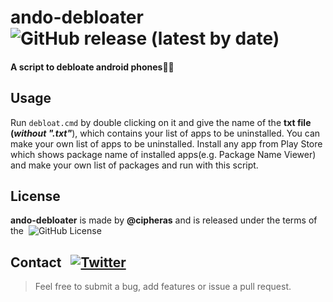 # ando-debloater &nbsp; ![GitHub release (latest by date)](https://img.shields.io/github/v/release/cipheras/ando-debloater?style=flat&logo=superuser)
#### A script to debloate android phones🧹🧹

## Usage
Run `debloat.cmd` by double clicking on it and give the name of the **txt file (*without ".txt"***), which contains your list of apps to be uninstalled. You can make your own list of apps to be uninstalled. Install any app from Play Store which shows package name of installed apps(e.g. Package Name Viewer) and make your own list of packages and run with this script.
 
## License
**ando-debloater** is made by **@cipheras** and is released under the terms of the &nbsp;![GitHub License](https://img.shields.io/github/license/cipheras/gohelper?color=darkgreen)

## Contact &nbsp; [![Twitter](https://img.shields.io/twitter/url?style=social&url=https%3A%2F%2Fgithub.com%2Fcipheras%2Fgohelper&label=Tweet)](https://twitter.com/intent/tweet?text=Hi:&url=https%3A%2F%2Fgithub.com%2Fcipheras%2Fgohelper)

> Feel free to submit a bug, add features or issue a pull request.
